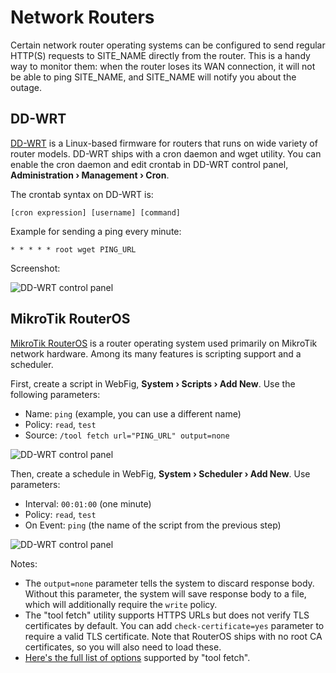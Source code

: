 # Network Routers

Certain network router operating systems can be configured to send regular HTTP(S)
requests to SITE_NAME directly from the router. This is a handy way to monitor them: when
the router loses its WAN connection, it will not be able to ping SITE_NAME, and SITE_NAME
will notify you about the outage.

## DD-WRT

[DD-WRT](https://dd-wrt.com/) is a Linux-based firmware for routers that runs on wide
variety of router models. DD-WRT ships with a cron daemon and wget utility. You can
enable the cron daemon and edit crontab in DD-WRT control panel,
**Administration › Management › Cron**.

The crontab syntax on DD-WRT is:

    [cron expression] [username] [command]

Example for sending a ping every minute:

    * * * * * root wget PING_URL

Screenshot:

![DD-WRT control panel](IMG_URL/ddwrt.png)

## MikroTik RouterOS

[MikroTik RouterOS](https://mikrotik.com/software) is a router operating system used
primarily on MikroTik network hardware. Among its many features is scripting support
and a scheduler.

First, create a script in WebFig, **System › Scripts › Add New**. Use the following
parameters:

* Name: `ping` (example, you can use a different name)
* Policy: `read`, `test`
* Source: `/tool fetch url="PING_URL" output=none`

![DD-WRT control panel](IMG_URL/routeros1.png)

Then, create a schedule in WebFig, **System › Scheduler › Add New**. Use parameters:

* Interval: `00:01:00` (one minute)
* Policy: `read`, `test`
* On Event: `ping` (the name of the script from the previous step)

![DD-WRT control panel](IMG_URL/routeros2.png)

Notes:

* The `output=none` parameter tells the system to discard response body. Without
  this parameter, the system will save response body to a file, which will additionally
  require the `write` policy.
* The "tool fetch" utility supports HTTPS URLs but does not verify TLS certificates
  by default. You can add `check-certificate=yes` parameter to require a valid TLS
  certificate. Note that RouterOS ships with no root CA certificates, so you will
  also need to load these.
* [Here's the full list of options](https://wiki.mikrotik.com/wiki/Manual:Tools/Fetch)
  supported by "tool fetch".



